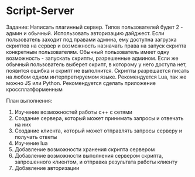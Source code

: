 # Script-Server

Задание:
Написать плагинный сервер. Типов пользователей будет 2 - админ и обычный. Использовать авторизацию дайджест.
Если пользователь заходит под правами админа, ему доступна загрузка скриптов на сервер и возможность назначать права на запуск скрипта конкретным пользователям.
Обычный пользователь имеет одну возможность - запускать скрипты, разрешенные админом. Если же обычный пользователь выберет скрипт, в которому у него доступа нет, появится ошибка и скрипт не выполнится.
Скрипты разрешается писать на любом одном интерпретируемом языке. Рекомендуется Lua, так же можно JS или Python.
Рекомендуется сделать приложение кроссплатформенным

План выполнения:
1) Изучение возможностей работы c++ с сетями
2) Создание сервера, который может принимать запросы и отвечать на них
3) Создание клиента, который может отправлять запросы серверу и получать ответы
4) Изучение lua
5) Добавление возможности хранения скрипта сервером
6) Добавление возможности выполнения сервером скрипта, запрошенного клиентом, и отправка результата работы клиенту
7) Добавление авторизации

